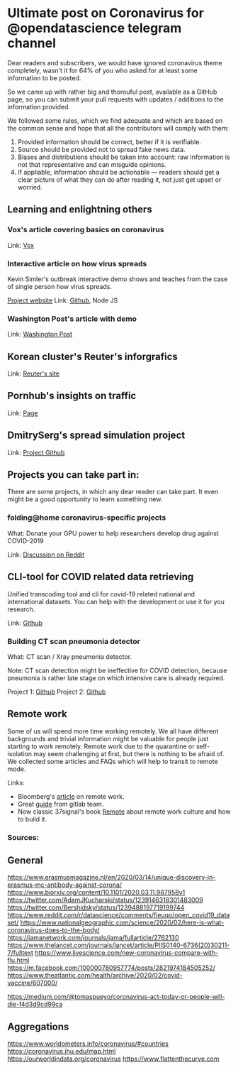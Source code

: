 # Ultimate post on Coronavirus for @opendatascience telegram channel 

Dear readers and subscribers, we would have ignored coronavirus theme completely, wasn't it for 64% of you who asked for at least some information to be posted.

So we came up with rather big and thorouful post, available as a GitHub page, so you can submit your pull requests with updates / additions to the information provided.

We followed some rules, which we find adequate and which are based on the common sense and hope that all the contributors will comply with them:

1. Provided information should be correct, better if it is verifiable.
2. Source should be provided not to spread fake news data.
3. Biases and distributions should be taken into account: raw information is not that representative and can misguide opinions.
4. If appliable, information should be actionable — readers should get a clear picture of what they can do after reading it, not just get upset or worried.

## Learning and enlightning others

### Vox's article covering basics on coronavirus

Link: [Vox](https://www.vox.com/science-and-health/2020/3/6/21161234/coronavirus-covid-19-science-outbreak-ends-endemic-vaccine)

### Interactive article on how virus spreads

Kevin Simler's outbreak interactive demo shows and teaches from the case of single person how virus spreads.

[Project website](https://www.meltingasphalt.com/interactive/outbreak/) 
Link: [Github](https://github.com/kevinsimler/outbreak), Node JS 

### Washington Post's article with demo

Link: [Washington Post](https://www.washingtonpost.com/graphics/2020/world/corona-simulator/)

## Korean cluster's Reuter's inforgrafics

Link: [Reuter's  site](https://graphics.reuters.com/CHINA-HEALTH-SOUTHKOREA-CLUSTERS/0100B5G33SB/index.html)

## Pornhub's insights on traffic

Link: [Page](https://www.pornhub.com/insights/corona-virus)

## DmitrySerg's spread simulation project

Link: [Project Github](https://github.com/DmitrySerg/COVID-19)

## Projects you can take part in:

There are some projects, in which any dear reader can take part. It even might be a good opportunity to learn something new.

### folding@home coronavirus-specific projects

What: Donate your GPU power to help researchers develop drug against COVID-2019

Link: [Discussion on Reddit](https://www.reddit.com/r/pcmasterrace/comments/fhb5e4/coronavirus_specific_gpu_projects_are_now/)

## CLI-tool for COVID related data retrieving

Unified transcoding tool and cli for covid-19 related national and international datasets. You can help with the development or use it for you research.

Link: [Github](https://github.com/ggbaro/covid-health-ita)

### Building CT scan pneumonia detector

What: CT scan / Xray pneumonia detector.

Note: CT scan detection might be ineffective for COVID detection, because pneumonia is rather late stage on which intensive care is already required.

Project 1: [Github](https://github.com/JordanMicahBennett/SMART-CT-SCAN_BASED-COVID19_VIRUS_DETECTOR)
Project 2: [Github](https://github.com/ieee8023/covid-chestxray-dataset)


## Remote work

Some of us will spend more time working remotely. We all have different backgrounds and trivial information might be valuable for people just starting to work remotely.
Remote work due to the quarantine or self-isolation may seem challenging at first, but there is nothing to be afraid of. We collected some articles and FAQs which will help to transit to remote mode.

Links:
* Bloomberg's [article](https://www.bloomberg.com/news/articles/2020-03-15/how-to-work-from-home-tips-on-staying-healthy-sane-productive) on remote work.
* Great [guide](https://about.gitlab.com/company/culture/all-remote/guide/) from gitlab team.
* Now classic 37signal's book [Remote](https://basecamp.com/books/remote) about remote work culture and how to build it.



### Sources:



## General 

https://www.erasmusmagazine.nl/en/2020/03/14/unique-discovery-in-erasmus-mc-antibody-against-corona/
https://www.biorxiv.org/content/10.1101/2020.03.11.987958v1
https://twitter.com/AdamJKucharski/status/1239146318301483009
https://twitter.com/Bershidsky/status/1239488197719199744
https://www.reddit.com/r/datascience/comments/fieuqo/open_covid19_dataset/
https://www.nationalgeographic.com/science/2020/02/here-is-what-coronavirus-does-to-the-body/
https://jamanetwork.com/journals/jama/fullarticle/2762130
https://www.thelancet.com/journals/lancet/article/PIIS0140-6736(20)30211-7/fulltext
https://www.livescience.com/new-coronavirus-compare-with-flu.html
https://m.facebook.com/100000780957774/posts/2821974184505252/
https://www.theatlantic.com/health/archive/2020/02/covid-vaccine/607000/

https://medium.com/@tomaspueyo/coronavirus-act-today-or-people-will-die-f4d3d9cd99ca


## Aggregations
https://www.worldometers.info/coronavirus/#countries
https://coronavirus.jhu.edu/map.html
https://ourworldindata.org/coronavirus
https://www.flattenthecurve.com

